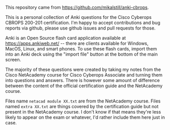 This repository came from https://github.com/mikalstill/anki-cbrops.

This is a personal collection of Anki questions for the Cisco Cyberops
CBROPS 200-201 certification. I'm happy to accept contributions and bug
reports via github, please use github issues and pull requests for
those.

Anki is an Open Source flash card application available at
https://apps.ankiweb.net/ -- there are clients available for Windows, MacOS,
Linux, and smart phones. To use these flash cards, import them into an Anki
deck using the "import file" button at the bottom of the main screen.

The majority of these questions were created by taking my notes from the
Cisco NetAcademy course for Cisco Cyberops Associate and turning them into
questions and answers. There is however some amount of difference between
the content of the official certification guide and the NetAcademy course.

Files name `netacad module XX.txt` are from the NetAcademy course. Files
named `extra XX.txt` are things covered by the certification guide but not
present in the NetAcademy course. I don't know if that means they're less
likely to appear on the exam or whatever, I'd rather include them here
just in case.